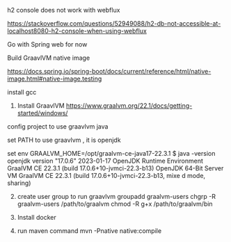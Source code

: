 h2 console does not work with webflux

https://stackoverflow.com/questions/52949088/h2-db-not-accessible-at-localhost8080-h2-console-when-using-webflux

Go with Spring web for now


Build GraavlVM native image

https://docs.spring.io/spring-boot/docs/current/reference/html/native-image.html#native-image.testing

install gcc

1) Install GraavlVM
https://www.graalvm.org/22.1/docs/getting-started/windows/

config project to use graavlvm java


set PATH to use graavlvm  , it is openjdk  

set env GRAALVM_HOME=/opt/graalvm-ce-java17-22.3.1
$ java -version
openjdk version "17.0.6" 2023-01-17
OpenJDK Runtime Environment GraalVM CE 22.3.1 (build 17.0.6+10-jvmci-22.3-b13)
OpenJDK 64-Bit Server VM GraalVM CE 22.3.1 (build 17.0.6+10-jvmci-22.3-b13, mixe
d mode, sharing)


2) create user group to run graavlvm 
   groupadd graalvm-users
   chgrp -R graalvm-users /path/to/graalvm
    chmod -R g+x /path/to/graalvm/bin

2) Install docker

3) run maven command   mvn -Pnative native:compile




